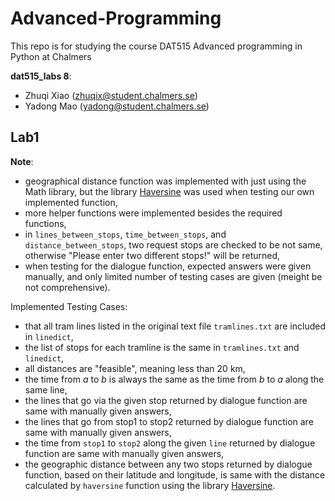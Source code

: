 # Advanced-Programming
This repo is for studying the course DAT515 Advanced programming in Python at Chalmers

**dat515_labs 8**:
+ Zhuqi Xiao (zhuqix@student.chalmers.se)
+ Yadong Mao (yadong@student.chalmers.se)

## Lab1
**Note**: 
- geographical distance function was implemented with just using the Math library, but the library [Haversine](https://pypi.org/project/haversine/) was used when testing our own implemented function, 
- more helper functions were implemented besides the required functions,
- in `lines_between_stops`, `time_between_stops`, and `distance_between_stops`, two request stops are checked to be not same, otherwise "Please enter two different stops!" will be returned,
- when testing for the dialogue function, expected answers were given manually, and only limited number of testing cases are given (meight be not comprehensive).

Implemented Testing Cases:
- that all tram lines listed in the original text file ``tramlines.txt`` are included in ``linedict``,
- the list of stops for each tramline is the same in ``tramlines.txt`` and ``linedict``,
- all distances are "feasible", meaning less than 20 km,
- the time from *a* to *b* is always the same as the time from *b* to *a* along the same line,
- the lines that go via the given stop returned by dialogue function are same with manually given answers,
- the lines that go from stop1 to stop2 returned by dialogue function are same with manually given answers,
- the time from `stop1` to `stop2` along the given `line` returned by dialogue function are same with manually given answers,
- the geographic distance between any two stops returned by dialogue function, based on their latitude and longitude, is same with the distance calculated by `haversine` function using the library [Haversine](https://pypi.org/project/haversine/).
